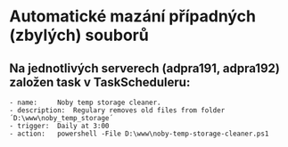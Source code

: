#   Automatické mazání případných (zbylých) souborů

##  Na jednotlivých serverech (adpra191, adpra192) založen task v TaskScheduleru:
    - name: 	Noby temp storage cleaner.
    - description:	Regulary removes old files from folder ´D:\www\noby_temp_storage´
    - trigger:	Daily at 3:00
    - action:	powershell -File D:\www\noby-temp-storage-cleaner.ps1
